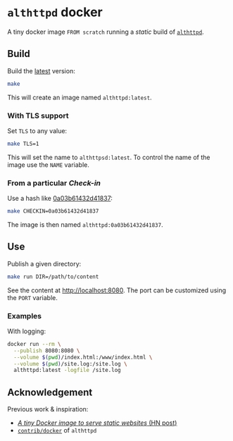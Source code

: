 # `althttpd` docker

A tiny docker image `FROM scratch` running a _static_ build of [`althttpd`](https://sqlite.org/althttpd).

## Build

Build the [latest](https://sqlite.org/althttpd/info?name=trunk) version:

```bash
make
```

This will create an image named `althttpd:latest`.

### With TLS support

Set `TLS` to any value:

```bash
make TLS=1
```

This will set the name to `althttpsd:latest`.
To control the name of the image use the `NAME` variable.

### From a particular _Check-in_

Use a hash like [0a03b61432d41837](https://sqlite.org/althttpd/info/0a03b61432d41837):

```bash
make CHECKIN=0a03b61432d41837
```

The image is then named `althttpd:0a03b61432d41837`.

## Use

Publish a given directory:

```bash
make run DIR=/path/to/content
```

See the content at [http://localhost:8080](http://localhost:8080).
The port can be customized using the `PORT` variable.

### Examples

With logging:

```bash
docker run --rm \
  --publish 8080:8080 \
  --volume $(pwd)/index.html:/www/index.html \
  --volume $(pwd)/site.log:/site.log \
  althttpd:latest -logfile /site.log
```

## Acknowledgement

Previous work & inspiration:

- [_A tiny Docker image to serve static websites_ (HN post)](https://news.ycombinator.com/item?id=31003395)
- [`contrib/docker`](https://sqlite.org/althttpd/dir?ci=tip&name=contrib/docker) of `althttpd`
